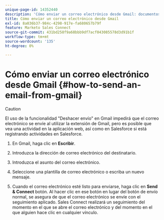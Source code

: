 ```yaml
---
unique-page-id: 14352440
description: 'Cómo enviar un correo electrónico desde Gmail: documentos de Marketo, documentación del producto'
title: Cómo enviar un correo electrónico desde Gmail
exl-id: 8a036b37-984c-4298-917e-fa680657b79f
feature: Marketo Sales Connect
source-git-commit: 431bd258f9a68bbb9df7acf043085578d3d91b1f
workflow-type: tm+mt
source-wordcount: '135'
ht-degree: 0%

---
```


# Cómo enviar un correo electrónico desde Gmail {#how-to-send-an-email-from-gmail}

>[!CAUTION]
>
>El uso de la funcionalidad &quot;Deshacer envío&quot; en Gmail impedirá que el correo electrónico se envíe al utilizar la extensión de Gmail, pero es posible que vea una actividad en la aplicación web, así como en Salesforce si está registrando actividades en Salesforce.

1. En Gmail, haga clic en **Escribir**.

1. Introduzca la dirección de correo electrónico del destinatario.

1. Introduzca el asunto del correo electrónico.

1. Seleccione una plantilla de correo electrónico o escriba un nuevo mensaje.

1. Cuando el correo electrónico esté listo para enviarse, haga clic en **Send &amp; Connect** botón. Al hacer clic en ese botón en lugar del botón de envío normal, se asegura de que el correo electrónico se envíe con el seguimiento aplicado. Sales Connect realizará un seguimiento del momento en el que se abre el correo electrónico y del momento en el que alguien hace clic en cualquier vínculo.
